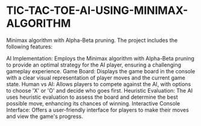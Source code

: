 # TIC-TAC-TOE-AI-USING-MINIMAX-ALGORITHM

Minimax algorithm with Alpha-Beta pruning. The project includes the following features:

AI Implementation: Employs the Minimax algorithm with Alpha-Beta pruning to provide an optimal strategy for the AI player, ensuring a challenging gameplay experience. Game Board: Displays the game board in the console with a clear visual representation of player moves and the current game state. Human vs AI: Allows players to compete against the AI, with options to choose 'X' or 'O' and decide who goes first. Heuristic Evaluation: The AI uses heuristic evaluation to assess the board and determine the best possible move, enhancing its chances of winning. Interactive Console Interface: Offers a user-friendly interface for players to make their moves and view the game's progress.
